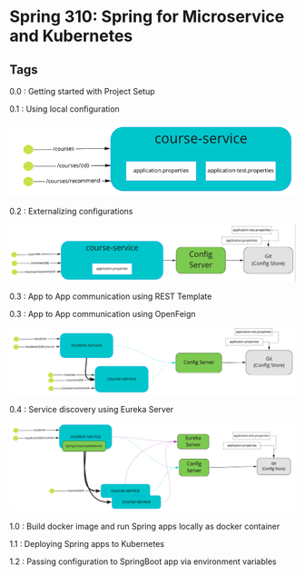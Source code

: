 # Spring 310: Spring for Microservice and Kubernetes

Tags
-----

0.0 : Getting started with Project Setup

0.1 : Using local configuration

![course service with internal configuration](illustrations/001-course-service-internal-config.png)

0.2 : Externalizing configurations

![course service with externalized configuration](illustrations/002-course-service-external-config.png)

0.3 : App to App communication using REST Template

0.3 : App to App communication using OpenFeign

![app to app communication using REST](illustrations/003-app2app-rest-communication.png) 

0.4 : Service discovery using Eureka Server

![service registry using eureka server](illustrations/004-integrated-with-service-registry.png) 

1.0 : Build docker image and run Spring apps locally as docker container

1.1 : Deploying Spring apps to Kubernetes

1.2 : Passing configuration to SpringBoot app via environment variables 